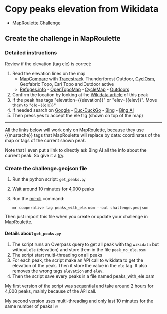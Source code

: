 # Copy peaks elevation from Wikidata

- [MapRoulette Challenge](https://maproulette.org/browse/challenges/23309)

## Create the challenge in MapRoulette

### Detailed instructions

Review if the elevation (tag ele) is correct:
1. Read the elevation lines on the map
    - [MapCompare](https://mc.bbbike.org/mc/?lon={{#mapLon}}&lat={{#mapLat}}&zoom=18&num=6&mt0=tracestrack-topo&mt1=thunderforest-outdoors&mt2=cyclosm&mt3=geofabrik-topo&mt4=esri-topo&mt5=outdooractive-summer-osm) with [Tracestrack](https://www.openstreetmap.org/#map=18/{{#mapLat}}/{{#mapLon}}&layers=P), Thunderforest Outdoor, [CyclOsm](https://www.cyclosm.org/#map=17/{{#mapLat}}/{{#mapLon}}/cyclosm), Geofabric Topo, Esri Topo and Outdoor active
    - [Refuges.info](http://maps.refuges.info/?zoom=18&lat={{#mapLat}}&lon={{#mapLon}}&layers=B0) - [OpenTopoMap](https://opentopomap.org/#map=16/{{#mapLat}}/{{#mapLon}}) - [CycleMap](https://www.opencyclemap.org/?zoom=18&lat={{#mapLat}}/&lon={{#mapLon}}&layers=B0000) - [Outdoors](https://www.opencyclemap.org/?zoom=18&lat=45.1636&lon=5.98541&layers=B0000)
2. Confirm the location by looking at the [Wikidata article](https://www.wikidata.org/wiki/{{wikidata}}) of this peak
3. If the peak has tags "elevation={{elevation}}" or "elev={{elev}}". Move them to "ele={{ele}}"
4. If needed search on [Google](<https://www.google.com/search?q={{name}}>) - [DuckDuckGo](<https://duckduckgo.com/?va=n&t=h_&q={{name}}>) - [Bing](<https://www.bing.com/search?q={{name}}>) - [Bing AI](<https://www.bing.com/search?showconv=1&sendquery=1&q=Give me the maximum amount of information on a peak named {{name}}. I want the precise location and elevation of the peak. Could you also search on Wikidata and Wikipedia for more information?>)
5. Then press yes to accept the ele tag (shown on top of the map)

----

All the links below will work only on MapRoulette, because they use {{mustache}} tags that MapRoulette will replace by data: coordinates of the map or tags of the current shown peak.

Note that I even put a link to directly ask Bing AI all the info about the current peak. So give it a [try](https://maproulette.org/browse/challenges/23309).

### Create the challenge.geojson file

1. Run the python script: `get_peaks.py`
2. Wait around 10 minutes for 4,000 peaks
3. Run the [mr-cli](https://github.com/maproulette/mr-cli) command:

    `mr cooperative tag peaks_with_ele.osm --out challenge.geojson`

Then just import this file when you create or update your challenge in MapRoulette.

#### Details about `get_peaks.py`

1. The script runs an Overpass query to get all peak with tag `wikidata` but without `ele` (elevation) and store them in the file `peak_no_ele.osm`
2. The script start multi-threading on all peaks
3. For each peak, the script make an API call to wikidata to get the elevation of the peak. Then it store the value in the `ele` tag. It also removes the wrong tags `elevation` and `elev`.
4. Then the script save every peaks in a file named peaks_with_ele.osm

My first version of the script was sequential and take around 2 hours for 4,000 peaks, mainly because of the API call.

My second version uses multi-threading and only last 10 minutes for the same number of peaks! 🔥